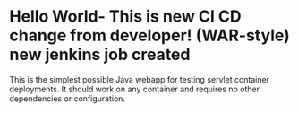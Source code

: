 Hello World- This is new CI CD change from developer! (WAR-style)
new jenkins job created
===============

This is the simplest possible Java webapp for testing servlet container deployments.  It should work on any container and requires no other dependencies or configuration.
